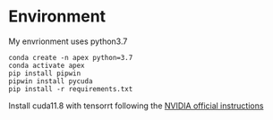 
# Environment
My envrionment uses python3.7
```
conda create -n apex python=3.7
conda activate apex
pip install pipwin
pipwin install pycuda
pip install -r requirements.txt
```
Install cuda11.8 with tensorrt following the [NVIDIA official instructions](https://docs.nvidia.com/deeplearning/tensorrt/install-guide/index.html)


